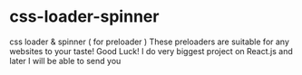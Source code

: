 # css-loader-spinner
css loader &amp; spinner ( for preloader )
These preloaders are suitable for any websites to your taste! Good Luck!
I do very biggest project on React.js and later I will be able to send you

